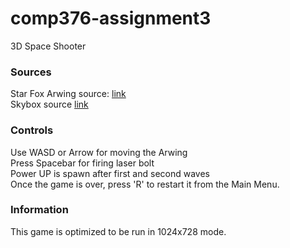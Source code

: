 # comp376-assignment3
3D Space Shooter

### Sources    
Star Fox Arwing source: [link](https://www.models-resource.com/nintendo_64/starfox64/model/26862/)    
Skybox source [link](http://www.custommapmakers.org/skyboxes.php)    

### Controls    
Use WASD or Arrow for moving the Arwing    
Press Spacebar for firing laser bolt    
Power UP is spawn after first and second waves    
Once the game is over, press 'R' to restart it from the Main Menu.    

### Information    
This game is optimized to be run in 1024x728 mode.
